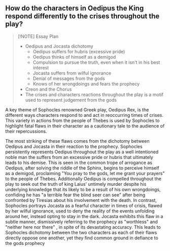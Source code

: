 ## How do the characters in Oedipus the King respond differently to the crises throughout the play?

> [!NOTE] Essay Plan
> - Oedipus and Jocasta dichotomy
> 	- Oedipus suffers for hubris (excessive pride)
> 	- Oedipus thinks of himself as a demigod
> 	- Compulsion to pursue the truth, even when it isn't in his best interest
> 	- Jocasta suffers from wilful ignorance
> 	- Denial of messages from the gods
> 	- Knows of her wrongdoings and fears the prophecy
> - Creon and the Chorus
> - The crises and characters reactions throughout the play is a motif used to represent judgement from the gods

A key theme of Sophocles renowned Greek play, Oedipus Rex, is the different ways characters respond to and act in reoccurring times of crises. This variety in actions from the people of Thebes is used by Sophocles to highlight fatal flaws in their character as a cautionary tale to the audience of their repercussions.

The most striking of these flaws comes from the dichotomy between Oedipus and Jocasta in their reaction to the prophecy. Sophocles persistently represents Oedipus throughout the play as a well intentioned noble man the suffers from an excessive pride or hubris that ultimately leads to his demise. This is seen in the common trope of arrogance as Oedipus, after solving the riddle of the Sphinx, begins to perceive himself as a demigod, proclaiming "You pray to the gods, let me grant your prayers" to the people of Thebes. Additionally Oedipus is compelled throughout the play to seek out the truth of king Laius' untimely murder despite his underlying knowledge that its likely to be a result of his own wrongdoings, confiding he has "a terrible fear the blind seer can see" after being confronted by Tiresias about his involvement with the death. In contrast, Sophocles portrays Jocasta as a fearful character in times of crisis, flawed by her wilful ignorance, used to deny the reality of the events unfolding around her, instead opting to stay in the dark. Jocasta exhibits this flaw in a subtle manner, dismissively referring to the prophecy as "worthless" and "neither here nor there" , in spite of its devastating accuracy. This leads to Sophocles dichotomy between the two characters as each of their flaws directly oppose one another, yet they find common ground in defiance to the gods prophecy  